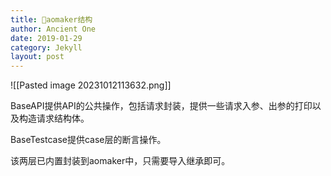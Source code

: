 ```yaml
---
title: 💎aomaker结构
author: Ancient One
date: 2019-01-29
category: Jekyll
layout: post
---
```


![[Pasted image 20231012113632.png]]

BaseAPI提供API的公共操作，包括请求封装，提供一些请求入参、出参的打印以及构造请求结构体。

BaseTestcase提供case层的断言操作。

该两层已内置封装到aomaker中，只需要导入继承即可。